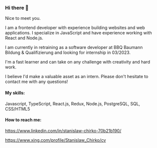 ### Hi there 👋

Nice to meet you.

I am a frontend developer with experience building websites and web applications. I specialize in JavaScript and have experience working with React and Node.js. 

I am currently in retraining as a software developer at BBQ Baumann Bildung & Qualifizierung and looking for internship in 03/2023.

I'm a fast learner and can take on any challenge with creativity and hard work.

I believe I'd make a valuable asset as an intern. Please don't hesitate to contact me with any questions!

#### My skills:
Javascript, TypeScript, React.js, Redux, Node.js, PostgreSQL, SQL, CSS/HTML5

#### How to reach me: 
https://www.linkedin.com/in/stanislaw-chirko-70b21b190/

https://www.xing.com/profile/Stanislaw_Chirko/cv


<!--
**stanislaw-ch/stanislaw-ch** is a ✨ _special_ ✨ repository because its `README.md` (this file) appears on your GitHub profile.

Here are some ideas to get you started:

- 🔭 I’m currently working on ...
- 🌱 I’m currently learning ...
- 👯 I’m looking to collaborate on ...
- 🤔 I’m looking for help with ...
- 💬 Ask me about ...
- 📫 How to reach me: ...
- 😄 Pronouns: ...
- ⚡ Fun fact: ...
-->
